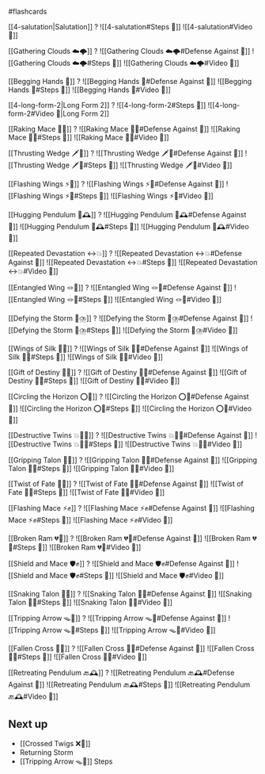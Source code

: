 #flashcards

[[4-salutation|Salutation]]
?
![[4-salutation#Steps 👣]]
![[4-salutation#Video 🎥]]
<!--SR:!2026-02-17,196,248-->

[[Gathering Clouds ☁️🌩️]]
?
![[Gathering Clouds ☁️🌩️#Defense Against 🤺]]
![[Gathering Clouds ☁️🌩️#Steps 👣]]
![[Gathering Clouds ☁️🌩️#Video 🎥]]
<!--SR:!2025-10-26,18,130-->

[[Begging Hands 🤲]]
?
![[Begging Hands 🤲#Defense Against 🤺]]
![[Begging Hands 🤲#Steps 👣]]
![[Begging Hands 🤲#Video 🎥]]
<!--SR:!2025-10-28,70,188-->

[[4-long-form-2|Long Form 2]]
?
![[4-long-form-2#Steps 👣]]
![[4-long-form-2#Video 🎥|Long Form 2]]
<!--SR:!2025-11-19,70,188-->

[[Raking Mace 🧹✊]]
?
![[Raking Mace 🧹✊#Defense Against 🤺]]
![[Raking Mace 🧹✊#Steps 👣]]
![[Raking Mace 🧹✊#Video 🎥]]
<!--SR:!2025-11-19,62,168-->

[[Thrusting Wedge 🗡️🔼]]
?
![[Thrusting Wedge 🗡️🔼#Defense Against 🤺]]
![[Thrusting Wedge 🗡️🔼#Steps 👣]]
![[Thrusting Wedge 🗡️🔼#Video 🎥]]
<!--SR:!2025-11-20,126,225-->

[[Flashing Wings ⚡🪽]]
?
![[Flashing Wings ⚡🪽#Defense Against 🤺]]
![[Flashing Wings ⚡🪽#Steps 👣]]
![[Flashing Wings ⚡🪽#Video 🎥]]
<!--SR:!2025-10-18,10,145-->

[[Hugging Pendulum 🤗🕰️]]
?
![[Hugging Pendulum 🤗🕰️#Defense Against 🤺]]
![[Hugging Pendulum 🤗🕰️#Steps 👣]]
![[Hugging Pendulum 🤗🕰️#Video 🎥]]
<!--SR:!2025-11-15,38,165-->

[[Repeated Devastation ↔️💥]]
?
![[Repeated Devastation ↔️💥#Defense Against 🤺]]
![[Repeated Devastation ↔️💥#Steps 👣]]
![[Repeated Devastation ↔️💥#Video 🎥]]
<!--SR:!2025-10-21,41,145-->

[[Entangled Wing 🪢🪽]]
?
![[Entangled Wing 🪢🪽#Defense Against 🤺]]
![[Entangled Wing 🪢🪽#Steps 👣]]
![[Entangled Wing 🪢🪽#Video 🎥]]
<!--SR:!2025-10-15,56,166-->

[[Defying the Storm 🚧⛈️]]
?
![[Defying the Storm 🚧⛈️#Defense Against 🤺]]
![[Defying the Storm 🚧⛈️#Steps 👣]]
![[Defying the Storm 🚧⛈️#Video 🎥]]
<!--SR:!2025-11-13,36,130-->

[[Wings of Silk 🪽🧵]]
?
![[Wings of Silk 🪽🧵#Defense Against 🤺]]
![[Wings of Silk 🪽🧵#Steps 👣]]
![[Wings of Silk 🪽🧵#Video 🎥]]
<!--SR:!2025-11-09,52,230-->

[[Gift of Destiny 🎁🔮]]
?
![[Gift of Destiny 🎁🔮#Defense Against 🤺]]
![[Gift of Destiny 🎁🔮#Steps 👣]]
![[Gift of Destiny 🎁🔮#Video 🎥]]
<!--SR:!2025-10-20,22,154-->

[[Circling the Horizon ⭕🌅]]
?
![[Circling the Horizon ⭕🌅#Defense Against 🤺]]
![[Circling the Horizon ⭕🌅#Steps 👣]]
![[Circling the Horizon ⭕🌅#Video 🎥]]
<!--SR:!2025-10-15,9,130-->


[[Destructive Twins 💥👯‍♂️]]
?
![[Destructive Twins 💥👯‍♂️#Defense Against 🤺]]
![[Destructive Twins 💥👯‍♂️#Steps 👣]]
![[Destructive Twins 💥👯‍♂️#Video 🎥]]
<!--SR:!2025-11-06,55,190-->

[[Gripping Talon 🧤🦅]]
?
![[Gripping Talon 🧤🦅#Defense Against 🤺]]
![[Gripping Talon 🧤🦅#Steps 👣]]
![[Gripping Talon 🧤🦅#Video 🎥]]
<!--SR:!2025-10-21,13,130-->


[[Twist of Fate  🔀🔮]]
?
![[Twist of Fate  🔀🔮#Defense Against 🤺]]
![[Twist of Fate  🔀🔮#Steps 👣]]
![[Twist of Fate  🔀🔮#Video 🎥]]
<!--SR:!2025-10-17,11,130-->


[[Flashing Mace ⚡✊]]
?
![[Flashing Mace ⚡✊#Defense Against 🤺]]
![[Flashing Mace ⚡✊#Steps 👣]]
![[Flashing Mace ⚡✊#Video 🎥]]
<!--SR:!2025-10-10,4,148-->

[[Broken Ram 💔🐏]]
?
![[Broken Ram 💔🐏#Defense Against 🤺]]
![[Broken Ram 💔🐏#Steps 👣]]
![[Broken Ram 💔🐏#Video 🎥]]
<!--SR:!2025-11-04,55,188-->

[[Shield and Mace 🛡️✊]]
?
![[Shield and Mace 🛡️✊#Defense Against 🤺]]
![[Shield and Mace 🛡️✊#Steps 👣]]
![[Shield and Mace 🛡️✊#Video 🎥]]
<!--SR:!2025-10-10,1,130-->


[[Snaking Talon 🐍🦅]]
?
![[Snaking Talon 🐍🦅#Defense Against 🤺]]
![[Snaking Talon 🐍🦅#Steps 👣]]
![[Snaking Talon 🐍🦅#Video 🎥]]
<!--SR:!2025-10-19,13,178-->


[[Tripping Arrow 🪤🏹]]
?
![[Tripping Arrow 🪤🏹#Defense Against 🤺]]
![[Tripping Arrow 🪤🏹#Steps 👣]]
![[Tripping Arrow 🪤🏹#Video 🎥]]
<!--SR:!2025-10-22,14,158-->

[[Fallen Cross 🍂❌]]
?
![[Fallen Cross 🍂❌#Defense Against 🤺]]
![[Fallen Cross 🍂❌#Steps 👣]]
![[Fallen Cross 🍂❌#Video 🎥]]
<!--SR:!2025-10-14,5,171-->


[[Retreating Pendulum 🔙🕰️]]
?
![[Retreating Pendulum 🔙🕰️#Defense Against 🤺]]
![[Retreating Pendulum 🔙🕰️#Steps 👣]]
![[Retreating Pendulum 🔙🕰️#Video 🎥]]
<!--SR:!2025-10-10,1,130-->

## Next up
- [[Crossed Twigs ❌🌿]]
- Returning Storm
- [[Tripping Arrow 🪤🏹]] Steps